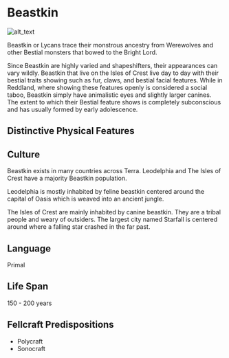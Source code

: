 # Beastkin

![alt_text](Beastkin.png)

Beastkin or Lycans trace their monstrous ancestry from Werewolves and other Bestial monsters that bowed to the Bright Lord.

Since Beastkin are highly varied and shapeshifters, their appearances can vary wildly. Beastkin that live on the Isles of Crest live day to day with their bestial traits showing such as fur, claws, and bestial facial features. While in Reddland, where showing these features openly is considered a social taboo, Beastkin simply have animalistic eyes and slightly larger canines. The extent to which their Bestial feature shows is completely subconscious and has usually formed by early adolescence.

## Distinctive Physical Features

## Culture

Beastkin exists in many countries across Terra. Leodelphia and The Isles of Crest have a majority Beastkin population.

Leodelphia is mostly inhabited by feline beastkin centered around the capital of Oasis which is weaved into an  ancient jungle.

The Isles of Crest are mainly inhabited by canine beastkin. They are a tribal people and weary of outsiders. The largest city named Starfall is centered around where a falling star crashed in the far past.

## Language

Primal

## Life Span

150 - 200 years

## Fellcraft Predispositions

- Polycraft
- Sonocraft
